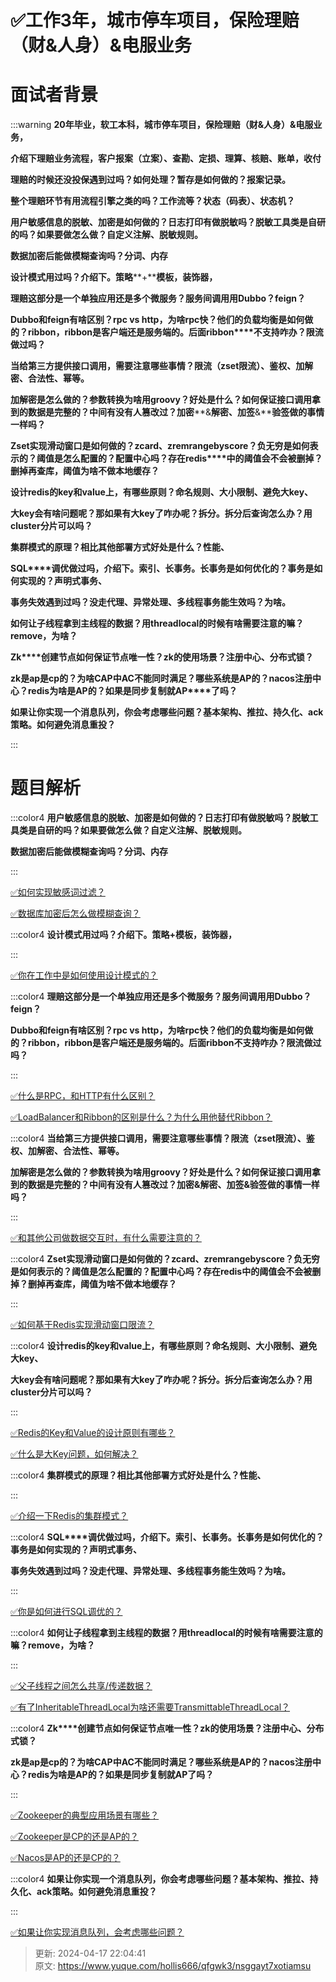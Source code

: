 # ✅工作3年，城市停车项目，保险理赔（财&人身）&电服业务

# 面试者背景


:::warning
**20年毕业，软工本科，城市停车项目，保险理赔（财&人身）&电服业务，**

**介绍下理赔业务流程，客户报案（立案）、查勘、定损、理算、核赔、账单，收付**

**理赔的时候还没投保遇到过吗？如何处理？暂存是如何做的？报案记录。**

**整个理赔环节有用流程引擎之类的吗？工作流等？状态（码表）、状态机？**

**用户敏感信息的脱敏、加密是如何做的？日志打印有做脱敏吗？脱敏工具类是自研的吗？如果要做怎么做？自定义注解、脱敏规则。**

**数据加密后能做模糊查询吗？分词、内存**

**设计模式用过吗？介绍下。策略****+****模板，装饰器，**

**理赔这部分是一个单独应用还是多个微服务？服务间调用用****Dubbo****？****feign****？**

**Dubbo****和****feign****有啥区别？****rpc vs http****，为啥****rpc****快？他们的负载均衡是如何做的？****ribbon****，****ribbon****是客户端还是服务端的。后面****ribbon****不支持咋办？限流做过吗？**

**当给第三方提供接口调用，需要注意哪些事情？限流（****zset****限流）、鉴权、加解密、合法性、幂等。**

**加解密是怎么做的？参数转换为啥用****groovy****？好处是什么？如何保证接口调用拿到的数据是完整的？中间有没有人篡改过？加密****&****解密、加签****&****验签做的事情一样吗？**

**Zset****实现滑动窗口是如何做的？****zcard****、****zremrangebyscore****？负无穷是如何表示的？阈值是怎么配置的？配置中心吗？存在****redis****中的阈值会不会被删掉？删掉再查库，阈值为啥不做本地缓存？**

**设计****redis****的****key****和****value****上，有哪些原则？命名规则、大小限制、避免大****key****、**

**大****key****会有啥问题呢？那如果有大****key****了咋办呢？拆分。拆分后查询怎么办？用****cluster****分片可以吗？**

**集群模式的原理？相比其他部署方式好处是什么？性能、**

**SQL****调优做过吗，介绍下。索引、长事务。长事务是如何优化的？事务是如何实现的？声明式事务、**

**事务失效遇到过吗？没走代理、异常处理、多线程事务能生效吗？为啥。**

**如何让子线程拿到主线程的数据？用****threadlocal****的时候有啥需要注意的嘛？****remove****，为啥？**

**Zk****创建节点如何保证节点唯一性？****zk****的使用场景？注册中心、分布式锁？**

**zk****是****ap****是****cp****的？为啥****CAP****中****AC****不能同时满足？哪些系统是****AP****的？****nacos****注册中心？****redis****为啥是****AP****的？如果是同步复制就****AP****了吗？**

**如果让你实现一个消息队列，你会考虑哪些问题？基本架构、推拉、持久化、ack策略。如何避免消息重投？**

:::

# 题目解析




:::color4
**用户敏感信息的脱敏、加密是如何做的？日志打印有做脱敏吗？脱敏工具类是自研的吗？如果要做怎么做？自定义注解、脱敏规则。**

**数据加密后能做模糊查询吗？分词、内存**

:::



[✅如何实现敏感词过滤？](https://www.yuque.com/hollis666/qfgwk3/dgsbltylfglksuv0)



[✅数据库加密后怎么做模糊查询？](https://www.yuque.com/hollis666/qfgwk3/ri2ky6kb6pvxy656)





:::color4
**设计模式用过吗？介绍下。策略+模板，装饰器，**

:::



[✅你在工作中是如何使用设计模式的？](https://www.yuque.com/hollis666/qfgwk3/kzq0dwtbtgps9oe1)



:::color4
**理赔这部分是一个单独应用还是多个微服务？服务间调用用****Dubbo****？****feign****？**

**Dubbo和feign有啥区别？rpc vs http，为啥rpc快？他们的负载均衡是如何做的？ribbon，ribbon是客户端还是服务端的。后面ribbon不支持咋办？限流做过吗？**

:::



[✅什么是RPC，和HTTP有什么区别？](https://www.yuque.com/hollis666/qfgwk3/cr3y3t)



[✅LoadBalancer和Ribbon的区别是什么？为什么用他替代Ribbon？](https://www.yuque.com/hollis666/qfgwk3/akhcxgict7a5kx46)



:::color4
**当给第三方提供接口调用，需要注意哪些事情？限流（****zset****限流）、鉴权、加解密、合法性、幂等。**

**加解密是怎么做的？参数转换为啥用groovy？好处是什么？如何保证接口调用拿到的数据是完整的？中间有没有人篡改过？加密&解密、加签&验签做的事情一样吗？**

:::



[✅和其他公司做数据交互时，有什么需要注意的？](https://www.yuque.com/hollis666/qfgwk3/kvcbk5lotrqc8yi8)





:::color4
**Zset实现滑动窗口是如何做的？zcard、zremrangebyscore？负无穷是如何表示的？阈值是怎么配置的？配置中心吗？存在redis中的阈值会不会被删掉？删掉再查库，阈值为啥不做本地缓存？**

:::



[✅如何基于Redis实现滑动窗口限流？](https://www.yuque.com/hollis666/qfgwk3/saoeievgraqwxgs1)





:::color4
**设计****redis****的****key****和****value****上，有哪些原则？命名规则、大小限制、避免大****key****、**

**大key会有啥问题呢？那如果有大key了咋办呢？拆分。拆分后查询怎么办？用cluster分片可以吗？**

:::



[✅Redis的Key和Value的设计原则有哪些？](https://www.yuque.com/hollis666/qfgwk3/ao4kil4zz979i41s)



[✅什么是大Key问题，如何解决？](https://www.yuque.com/hollis666/qfgwk3/qiqc1r6r3catcev9)



:::color4
**集群模式的原理？相比其他部署方式好处是什么？性能、**

:::





[✅介绍一下Redis的集群模式？](https://www.yuque.com/hollis666/qfgwk3/namhuv165lorwudw)



:::color4
**SQL****调优做过吗，介绍下。索引、长事务。长事务是如何优化的？事务是如何实现的？声明式事务、**

**事务失效遇到过吗？没走代理、异常处理、多线程事务能生效吗？为啥。**

:::



[✅你是如何进行SQL调优的？](https://www.yuque.com/hollis666/qfgwk3/awytshm5gv5yxs03)



:::color4
**如何让子线程拿到主线程的数据？用threadlocal的时候有啥需要注意的嘛？remove，为啥？**

:::



[✅父子线程之间怎么共享/传递数据？](https://www.yuque.com/hollis666/qfgwk3/adgan2125uzrsbte)



[✅有了InheritableThreadLocal为啥还需要TransmittableThreadLocal？](https://www.yuque.com/hollis666/qfgwk3/fucuuyqoqv8rdkpr)





:::color4
**Zk****创建节点如何保证节点唯一性？****zk****的使用场景？注册中心、分布式锁？**

**zk是ap是cp的？为啥CAP中AC不能同时满足？哪些系统是AP的？nacos注册中心？redis为啥是AP的？如果是同步复制就AP了吗？**

:::



[✅Zookeeper的典型应用场景有哪些？](https://www.yuque.com/hollis666/qfgwk3/bxldoz3kvfpdsv1g)



[✅Zookeeper是CP的还是AP的？](https://www.yuque.com/hollis666/qfgwk3/lxznb86av97adwt6)



[✅Nacos是AP的还是CP的？](https://www.yuque.com/hollis666/qfgwk3/ed9gu0mf5q4u1pw6)



:::color4
**如果让你实现一个消息队列，你会考虑哪些问题？基本架构、推拉、持久化、ack策略。如何避免消息重投？**

:::



[✅如果让你实现消息队列，会考虑哪些问题？](https://www.yuque.com/hollis666/qfgwk3/zge9wo)



> 更新: 2024-04-17 22:04:41  
> 原文: <https://www.yuque.com/hollis666/qfgwk3/nsggayt7xotiamsu>